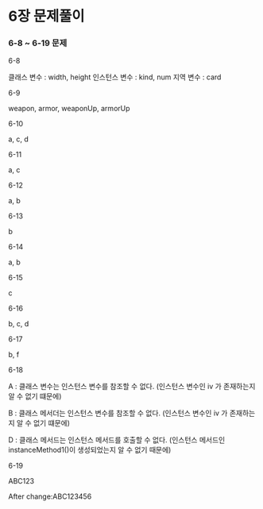 # 6장 문제풀이

### 6-8 ~ 6-19 문제

6-8

클래스 변수 : width, height
인스턴스 변수 : kind, num
지역 변수 : card

6-9

weapon, armor, weaponUp, armorUp

6-10

a, c, d

6-11

a, c

6-12

a, b

6-13

b

6-14

a, b

6-15

c

6-16

b, c, d

6-17

b, f

6-18

A : 클래스 변수는 인스턴스 변수를 참조할 수 없다. (인스턴스 변수인 iv 가 존재하는지 알 수 없기 떄문에)

B : 클래스 메서더는 인스턴스 변수를 참조할 수 없다. (인스턴스 변수인 iv 가 존재하는지 알 수 없기 떄문에)

D : 클래스 메서드는 인스턴스 메서드를 호출할 수 없다. (인스턴스 메서드인 instanceMethod1()이 생성되었는지 알 수 없기 때문에)

6-19

ABC123

After change:ABC123456

